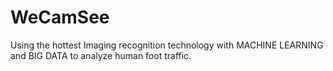 # WeCamSee
Using the hottest Imaging recognition technology with MACHINE LEARNING and BIG DATA to analyze human foot traffic.
